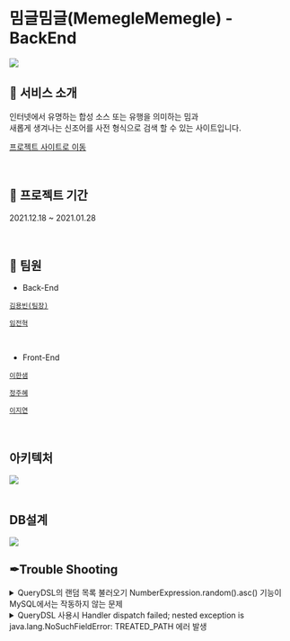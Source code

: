 # 밈글밈글(MemegleMemegle) - BackEnd

<img src="https://user-images.githubusercontent.com/70641418/151412036-345d6b9d-2657-459d-920a-def5be916f1c.jpg">

</br>

## 🧧 서비스 소개
인터넷에서 유명하는 합성 소스 또는 유행을 의미하는 밈과  
새롭게 생겨나는 신조어를 사전 형식으로 검색 할 수 있는 사이트입니다.
</br>

<a href="https://memegle.xyz/">프로젝트  사이트로 이동</a>


</br>

## 📆 프로젝트 기간
2021.12.18 ~ 2021.01.28

</br>

## 👥 팀원

- Back-End    

  
<code><a href="https://github.com/Zabee52">김용빈(팀장)</a></code>  
  
<code><a href="https://github.com/yarogono">임전혁</a></code>
  
</br>
    
- Front-End

<code><a href="https://github.com/undriedspring">이한샘</a></code>  
  
<code><a href="https://github.com/zubetcha">정주혜</a></code>
  
<code><a href="https://github.com/zhiyeonyi">이지연</a></code>

</br>

## 아키텍처
  
<img src="https://user-images.githubusercontent.com/70641418/151467454-da82b310-6249-4480-9204-8a4ace733ba6.JPG">
 
</br>
</br>

## DB설계

<img src="https://user-images.githubusercontent.com/70641418/151432549-bf519850-4146-471f-8cee-5e51bb932c88.png">

</br>  
  
## ✒Trouble Shooting


<details>
    <summary>
        QueryDSL의 랜덤 목록 불러오기 NumberExpression.random().asc() 기능이 MySQL에서는 작동하지 않는 문제
    </summary>
    <div markcown="1">
        - 엄밀히 따지면 문제는 아니다. 그냥 MySQL이 해당 랜덤 기능을 지원하지 않을 뿐이다.
- 지원 가능하도록 JPQLTemplates를 튜닝해주면 된다.
- 참고로 이 기능은 인덱싱이 통하지 않기 때문에 매우 무겁게 작동한다. 레코드가 많다면 인덱싱을 위한 편법을 사용해줘야 할 수도 있다.

```java
public class MySqlJpaTemplates extends JPQLTemplates{

    public static finalMySqlJpaTemplatesDEFAULT = new MySqlJpaTemplates();

    public MySqlJpaTemplates() {
        this(DEFAULT_ESCAPE);
        add(Ops.MathOps.RANDOM, "rand()");
        add(Ops.MathOps.RANDOM2, "rand({0})");
    }

    public MySqlJpaTemplates(charescape) {
        super(escape);
    }
}
```

적용예

```java
private List<Quiz> randomQuizPick(int count) {
        // count 만큼의 레코드를 랜덤하게 받아오는 구문
				// MySqlJpaTemplates.DEFAULT : NumberExpression.random().asc()를 MySQL에서 사용 가능하도록
				// 튜닝한 템플릿.
        JPAQuery<Quiz> query = new JPAQuery<>(entityManager, MySqlJpaTemplates.DEFAULT);
        QQuiz qQuiz = new QQuiz("quiz");

        List<Quiz> quizList = query.from(qQuiz)
                .orderBy(NumberExpression.random().asc())
                .limit(count)
                .fetch();

        return quizList;
    }
```   
        
        
  </div>
</details>


<details>
    <summary>
        QueryDSL 사용시 Handler dispatch failed; nested exception is java.lang.NoSuchFieldError: TREATED_PATH 에러 발생
    </summary>
    <div markcown="1">
        - QueryDSL에 대한 버전을 명확하게 명세하지 않아 발생한 문제였다.
- Gradle의 의존성 부분에 `implementation "com.querydsl:querydsl-core:${queryDslVersion}"` 추가하여 해결하였다. 변수 부분은 5.0.0으로 대체해도 좋다.

```java
buildscript {
    ext {
        queryDslVersion = "5.0.0"
    }
}

dependencies {
		// ...

    //querydsl 추가
    implementation "com.querydsl:querydsl-jpa:${queryDslVersion}"
    implementation "com.querydsl:querydsl-apt:${queryDslVersion}"
    implementation "com.querydsl:querydsl-core:${queryDslVersion}"
}
```    
        
  </div>
</details>
